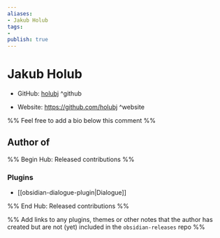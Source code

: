 ```yaml
---
aliases:
- Jakub Holub
tags:
- 
publish: true
---
```


# Jakub Holub

- GitHub: [holubj](https://github.com/holubj/) ^github
<!-- - Discord: `@` ^discord-->
- Website: <https://github.com/holubj> ^website
<!-- - [[Publish sites|Publish site]]: ^publish-->

%% Feel free to add a bio below this comment %%


## Author of

%% Begin Hub: Released contributions %%
### Plugins
- [[obsidian-dialogue-plugin|Dialogue]]

%% End Hub: Released contributions %%

%% Add links to any plugins, themes or other notes that the author has created but are not (yet) included in the `obsidian-releases` repo %%

<!--
### Unlisted plugins

- 
-->

<!--
### Others

- 
-->

<!--
## Sponsor this author

- [[GitHub sponsors]]: [Sponsor @holubj on GitHub Sponsors](https://github.com/sponsors/holubj) ^github-sponsor
- [[Buy me a coffee]]: ^buy-me-a-coffee
- [[PayPal]]: ^paypal
- [[Patreon]]: ^patreon

-->

<!--
## Follow this author

- [[YouTube Channels|On YouTube]]: ^youtube
- Twitter: ^twitter
- ...
-->